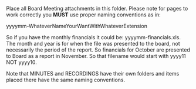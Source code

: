 Place all Board Meeting attachments in this folder. Please note for pages to work correctly you **MUST** use proper naming conventions as in:

yyyymm-WhateverNameYourWantWithWhateverExtension

So if you have the monthly financials it could be: yyyymm-financials.xls. The month and year is for when the file was presented to the board, not necessarily the period of the report. So financials for October are presented to Board as a report in November. So that filename would start with yyyy11 NOT yyyy10.

Note that MINUTES and RECORDINGS have their own folders and items placed there have the same naming conventions.
